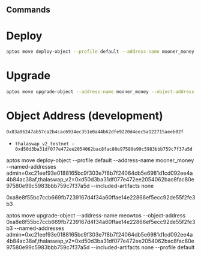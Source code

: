 ## Commands

# Deploy
```sh
aptos move deploy-object --profile default --address-name mooner_money --named-addresses admin=<admin_address_here>,thalaswap_v2=0xd50d3ba31df077e472ee2054062bac8fac80e97580e99c5983bbb759c7f37a5d --included-artifacts none 
```

# Upgrade
```sh
aptos move upgrade-object --address-name mooner_money --object-address <object_address> --named-addresses admin=<admin_address_here>,thalaswap_v2=0xd50d3ba31df077e472ee2054062bac8fac80e97580e99c5983bbb759c7f37a5d --included-artifacts none --profile default
```

# Object Address (development)
```sh
0x83a96247ab57ca2b4cac6934ec351e0a44b62dfe9220d4eec5a122715aeeb02f
```

- `thalaswap_v2_testnet - 0xd50d3ba31df077e472ee2054062bac8fac80e97580e99c5983bbb759c7f37a5d`


aptos move deploy-object --profile default --address-name mooner_money --named-addresses admin=0xc21eef93e0188165bc9f303e7f8b7f24064db5e6981d1cd092ee4a4b84ac38af,thalaswap_v2=0xd50d3ba31df077e472ee2054062bac8fac80e97580e99c5983bbb759c7f37a5d --included-artifacts none 

0xa8e8f55bc7ccb669fb7239167d4f34a60ffae14e22866ef5ecc92de55f2fe3b3

aptos move upgrade-object --address-name meowtos --object-address 0xa8e8f55bc7ccb669fb7239167d4f34a60ffae14e22866ef5ecc92de55f2fe3b3 --named-addresses admin=0xc21eef93e0188165bc9f303e7f8b7f24064db5e6981d1cd092ee4a4b84ac38af,thalaswap_v2=0xd50d3ba31df077e472ee2054062bac8fac80e97580e99c5983bbb759c7f37a5d --included-artifacts none --profile default
